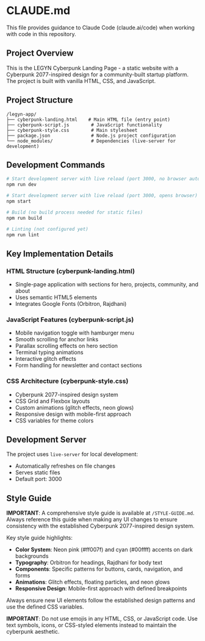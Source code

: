 # CLAUDE.md

This file provides guidance to Claude Code (claude.ai/code) when working with code in this repository.

## Project Overview

This is the LEGYN Cyberpunk Landing Page - a static website with a Cyberpunk 2077-inspired design for a community-built startup platform. The project is built with vanilla HTML, CSS, and JavaScript.

## Project Structure

```
/legyn-app/
├── cyberpunk-landing.html    # Main HTML file (entry point)
├── cyberpunk-script.js        # JavaScript functionality
├── cyberpunk-style.css        # Main stylesheet
├── package.json               # Node.js project configuration
└── node_modules/              # Dependencies (live-server for development)
```

## Development Commands

```bash
# Start development server with live reload (port 3000, no browser auto-open)
npm run dev

# Start development server with live reload (port 3000, opens browser)
npm start

# Build (no build process needed for static files)
npm run build

# Linting (not configured yet)
npm run lint
```

## Key Implementation Details

### HTML Structure (cyberpunk-landing.html)
- Single-page application with sections for hero, projects, community, and about
- Uses semantic HTML5 elements
- Integrates Google Fonts (Orbitron, Rajdhani)

### JavaScript Features (cyberpunk-script.js)
- Mobile navigation toggle with hamburger menu
- Smooth scrolling for anchor links
- Parallax scrolling effects on hero section
- Terminal typing animations
- Interactive glitch effects
- Form handling for newsletter and contact sections

### CSS Architecture (cyberpunk-style.css)
- Cyberpunk 2077-inspired design system
- CSS Grid and Flexbox layouts
- Custom animations (glitch effects, neon glows)
- Responsive design with mobile-first approach
- CSS variables for theme colors

## Development Server

The project uses `live-server` for local development:
- Automatically refreshes on file changes
- Serves static files
- Default port: 3000

## Style Guide

**IMPORTANT**: A comprehensive style guide is available at `/STYLE-GUIDE.md`. Always reference this guide when making any UI changes to ensure consistency with the established Cyberpunk 2077-inspired design system.

Key style guide highlights:
- **Color System**: Neon pink (#ff007f) and cyan (#00ffff) accents on dark backgrounds
- **Typography**: Orbitron for headings, Rajdhani for body text
- **Components**: Specific patterns for buttons, cards, navigation, and forms
- **Animations**: Glitch effects, floating particles, and neon glows
- **Responsive Design**: Mobile-first approach with defined breakpoints

Always ensure new UI elements follow the established design patterns and use the defined CSS variables.

**IMPORTANT**: Do not use emojis in any HTML, CSS, or JavaScript code. Use text symbols, icons, or CSS-styled elements instead to maintain the cyberpunk aesthetic.